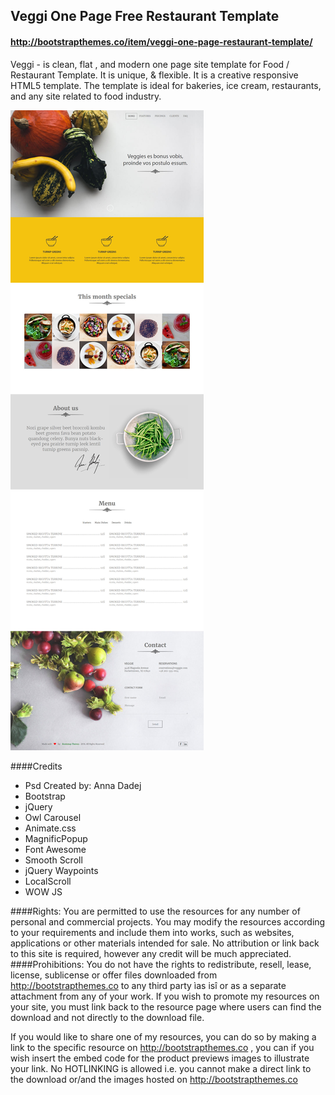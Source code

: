 ## Veggi One Page Free Restaurant Template



#### http://bootstrapthemes.co/item/veggi-one-page-restaurant-template/


Veggi - is clean, flat , and modern one page site template for Food / Restaurant Template. It is unique, & flexible. 
It is a creative responsive HTML5 template.
The template is ideal for bakeries, ice cream, restaurants, and any site related to food industry.


![Veggi One Page Free Restaurant Template](https://raw.githubusercontent.com/bootstrapthemesco/veggi-one-page-restaurant-template/master/beggi.jpg)




####Credits
* Psd Created by: Anna Dadej
* Bootstrap
* jQuery
* Owl Carousel
* Animate.css
* MagnificPopup
* Font Awesome
* Smooth Scroll
* jQuery Waypoints 
* LocalScroll  
* WOW JS








####Rights: 
You are permitted to use the resources for any number of personal and commercial projects.
You may modify the resources according to your requirements and include them into works, 
such as websites, applications or other materials intended for sale. No attribution or 
link back to this site is required, however any credit will be much appreciated.
####Prohibitions:
You do not have the rights to redistribute, resell, lease, license, sublicense or offer 
files downloaded from http://bootstrapthemes.co to any third party ìas isî or as a separate attachment 
from any of your work. If you wish to promote my resources on your site, you must link back 
to the resource page where users can find the download and not directly to the download file.

If you would like to share one of my resources, you can do so by making a link to the specific 
resource on http://bootstrapthemes.co , you can if you wish insert the embed code for the product previews images to illustrate your link. 
No HOTLINKING is allowed i.e. you cannot make a direct link to the download or/and the images hosted on http://bootstrapthemes.co
